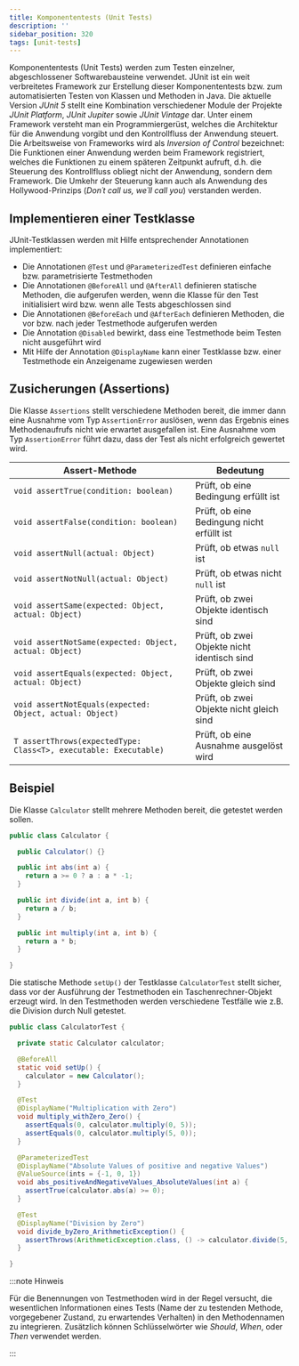 ```yaml
---
title: Komponententests (Unit Tests)
description: ''
sidebar_position: 320
tags: [unit-tests]
---
```


Komponententests (Unit Tests) werden zum Testen einzelner, abgeschlossener
Softwarebausteine verwendet. JUnit ist ein weit verbreitetes Framework zur
Erstellung dieser Komponententests bzw. zum automatisierten Testen von Klassen
und Methoden in Java. Die aktuelle Version _JUnit 5_ stellt eine Kombination
verschiedener Module der Projekte _JUnit Platform_, _JUnit Jupiter_ sowie _JUnit
Vintage_ dar. Unter einem Framework versteht man ein Programmiergerüst, welches
die Architektur für die Anwendung vorgibt und den Kontrollfluss der Anwendung
steuert. Die Arbeitsweise von Frameworks wird als _Inversion of Control_
bezeichnet: Die Funktionen einer Anwendung werden beim Framework registriert,
welches die Funktionen zu einem späteren Zeitpunkt aufruft, d.h. die Steuerung
des Kontrollfluss obliegt nicht der Anwendung, sondern dem Framework. Die Umkehr
der Steuerung kann auch als Anwendung des Hollywood-Prinzips (_Don´t call us,
we´ll call you_) verstanden werden.

## Implementieren einer Testklasse

JUnit-Testklassen werden mit Hilfe entsprechender Annotationen implementiert:

- Die Annotationen `@Test` und `@ParameterizedTest` definieren einfache bzw.
  parametrisierte Testmethoden
- Die Annotationen `@BeforeAll` und `@AfterAll` definieren statische Methoden,
  die aufgerufen werden, wenn die Klasse für den Test initialisiert wird bzw.
  wenn alle Tests abgeschlossen sind
- Die Annotationen `@BeforeEach` und `@AfterEach` definieren Methoden, die vor
  bzw. nach jeder Testmethode aufgerufen werden
- Die Annotation `@Disabled` bewirkt, dass eine Testmethode beim Testen nicht
  ausgeführt wird
- Mit Hilfe der Annotation `@DisplayName` kann einer Testklasse bzw. einer
  Testmethode ein Anzeigename zugewiesen werden

## Zusicherungen (Assertions)

Die Klasse `Assertions` stellt verschiedene Methoden bereit, die immer dann eine
Ausnahme vom Typ `AssertionError` auslösen, wenn das Ergebnis eines
Methodenaufrufs nicht wie erwartet ausgefallen ist. Eine Ausnahme vom Typ
`AssertionError` führt dazu, dass der Test als nicht erfolgreich gewertet wird.

| Assert-Methode                                                   | Bedeutung                                   |
| ---------------------------------------------------------------- | ------------------------------------------- |
| `void assertTrue(condition: boolean)`                            | Prüft, ob eine Bedingung erfüllt ist        |
| `void assertFalse(condition: boolean)`                           | Prüft, ob eine Bedingung nicht erfüllt ist  |
| `void assertNull(actual: Object)`                                | Prüft, ob etwas `null` ist                  |
| `void assertNotNull(actual: Object)`                             | Prüft, ob etwas nicht `null` ist            |
| `void assertSame(expected: Object, actual: Object)`              | Prüft, ob zwei Objekte identisch sind       |
| `void assertNotSame(expected: Object, actual: Object)`           | Prüft, ob zwei Objekte nicht identisch sind |
| `void assertEquals(expected: Object, actual: Object)`            | Prüft, ob zwei Objekte gleich sind          |
| `void assertNotEquals(expected: Object, actual: Object)`         | Prüft, ob zwei Objekte nicht gleich sind    |
| `T assertThrows(expectedType: Class<T>, executable: Executable)` | Prüft, ob eine Ausnahme ausgelöst wird      |

## Beispiel

Die Klasse `Calculator` stellt mehrere Methoden bereit, die getestet werden
sollen.

```java title="Calculator.java" showLineNumbers
public class Calculator {

  public Calculator() {}

  public int abs(int a) {
    return a >= 0 ? a : a * -1;
  }

  public int divide(int a, int b) {
    return a / b;
  }

  public int multiply(int a, int b) {
    return a * b;
  }

}
```

Die statische Methode `setUp()` der Testklasse `CalculatorTest` stellt sicher,
dass vor der Ausführung der Testmethoden ein Taschenrechner-Objekt erzeugt wird.
In den Testmethoden werden verschiedene Testfälle wie z.B. die Division durch
Null getestet.

```java title="MainClass.java" showLineNumbers
public class CalculatorTest {

  private static Calculator calculator;

  @BeforeAll
  static void setUp() {
    calculator = new Calculator();
  }

  @Test
  @DisplayName("Multiplication with Zero")
  void multiply_withZero_Zero() {
    assertEquals(0, calculator.multiply(0, 5));
    assertEquals(0, calculator.multiply(5, 0));
  }

  @ParameterizedTest
  @DisplayName("Absolute Values of positive and negative Values")
  @ValueSource(ints = {-1, 0, 1})
  void abs_positiveAndNegativeValues_AbsoluteValues(int a) {
    assertTrue(calculator.abs(a) >= 0);
  }

  @Test
  @DisplayName("Division by Zero")
  void divide_byZero_ArithmeticException() {
    assertThrows(ArithmeticException.class, () -> calculator.divide(5, 0));
  }

}
```

:::note Hinweis

Für die Benennungen von Testmethoden wird in der Regel versucht, die
wesentlichen Informationen eines Tests (Name der zu testenden Methode,
vorgegebener Zustand, zu erwartendes Verhalten) in den Methodennamen zu
integrieren. Zusätzlich können Schlüsselwörter wie _Should_, _When_, oder _Then_
verwendet werden.

:::
